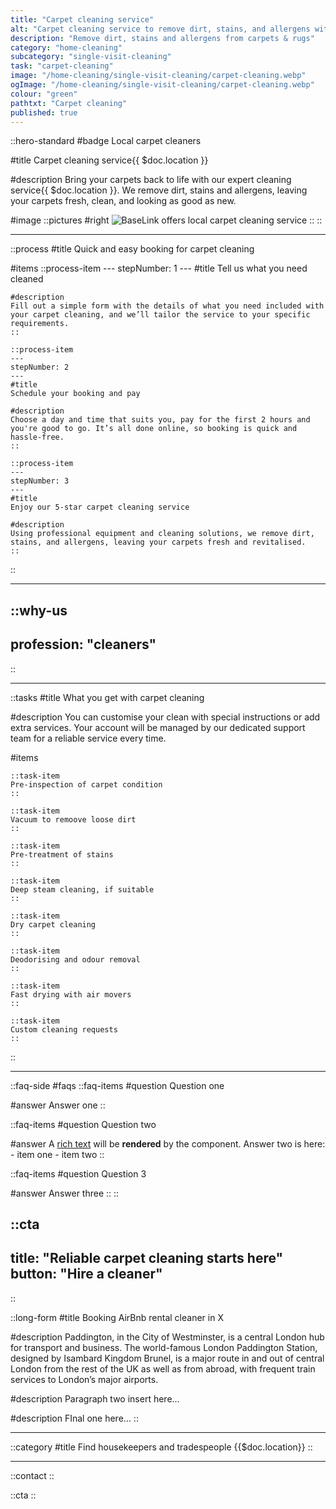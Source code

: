 ```yaml
---
title: "Carpet cleaning service"
alt: "Carpet cleaning service to remove dirt, stains, and allergens with BaseLink"
description: "Remove dirt, stains and allergens from carpets & rugs"
category: "home-cleaning"
subcategory: "single-visit-cleaning"
task: "carpet-cleaning"
image: "/home-cleaning/single-visit-cleaning/carpet-cleaning.webp"
ogImage: "/home-cleaning/single-visit-cleaning/carpet-cleaning.webp"
colour: "green"
pathtxt: "Carpet cleaning"
published: true
---
```


::hero-standard
#badge
Local carpet cleaners

#title
Carpet cleaning service{{ $doc.location }}

#description
Bring your carpets back to life with our expert cleaning service{{ $doc.location }}. We remove dirt, stains and allergens, leaving your carpets fresh, clean, and looking as good as new.

#image
    ::pictures
    #right
    ![BaseLink offers local carpet cleaning service](/home-cleaning/single-visit-cleaning/carpet-cleaning.webp)
    ::
::

---

::process
#title
Quick and easy booking for carpet cleaning

#items
    ::process-item
    ---
    stepNumber: 1
    ---
    #title
    Tell us what you need cleaned

    #description
    Fill out a simple form with the details of what you need included with your carpet cleaning, and we’ll tailor the service to your specific requirements.
    ::
    
    ::process-item
    ---
    stepNumber: 2
    ---
    #title
    Schedule your booking and pay

    #description
    Choose a day and time that suits you, pay for the first 2 hours and you're good to go. It’s all done online, so booking is quick and hassle-free.
    ::

    ::process-item
    ---
    stepNumber: 3
    ---
    #title
    Enjoy our 5-star carpet cleaning service

    #description
    Using professional equipment and cleaning solutions, we remove dirt, stains, and allergens, leaving your carpets fresh and revitalised.
    ::
::

---

::why-us
---
profession: "cleaners"
---
::

---

::tasks
#title
What you get with carpet cleaning

#description
You can customise your clean with special instructions or add extra services. Your account will be managed by our dedicated support team for a reliable service every time.

#items

    ::task-item
    Pre-inspection of carpet condition
    ::

    ::task-item
    Vacuum to remoove loose dirt
    ::

    ::task-item
    Pre-treatment of stains
    ::
    
    ::task-item
    Deep steam cleaning, if suitable
    ::
    
    ::task-item
    Dry carpet cleaning
    ::
    
    ::task-item
    Deodorising and odour removal
    ::

    ::task-item
    Fast drying with air movers
    ::

    ::task-item
    Custom cleaning requests
    ::
::

---

::faq-side
#faqs
  ::faq-items
  #question
  Question one

  #answer
  Answer one
  ::

  ::faq-items
  #question
  Question two

  #answer
  A [rich text](/services/commercial-cleaning) will be **rendered** by the component.
  Answer two is here:
    - item one
    - item two
  ::

  ::faq-items
  #question
  Question 3

  #answer
  Answer three
  ::
::

::cta
---
title: "Reliable carpet cleaning starts here"
button: "Hire a cleaner"
---
::

::long-form
#title
Booking AirBnb rental cleaner in X

#description
Paddington, in the City of Westminster, is a central London hub for transport and business. The world-famous London Paddington Station, designed by Isambard Kingdom Brunel, is a major route in and out of central London from the rest of the UK as well as from abroad, with frequent train services to London’s major airports.

#description
Paragraph two insert here...

#description
FInal one here...
::

---

::category
#title
Find housekeepers and tradespeople {{$doc.location}}
::

---

::contact
::

::cta
::